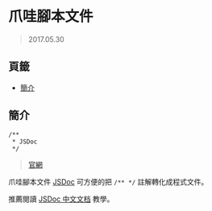 爪哇腳本文件
=======


> 2017.05.30



## 頁籤


* [簡介](#簡介)


## 簡介


```
/**
 * JSDoc
 */
```

> [官網](http://usejsdoc.org)


爪哇腳本文件 [JSDoc](/appendix/bilingual.md#爪哇腳本文件)
可方便的把 `/** */` 註解轉化成程式文件。

推薦閱讀 [JSDoc 中文文档](http://www.css88.com/doc/jsdoc)
教學。

